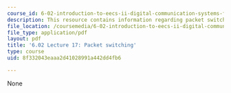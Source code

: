 ```yaml
---
course_id: 6-02-introduction-to-eecs-ii-digital-communication-systems-fall-2012
description: This resource contains information regarding packet switching.
file_location: /coursemedia/6-02-introduction-to-eecs-ii-digital-communication-systems-fall-2012/8f332043eaaa2d41028991a442dd4fb6_MIT6_02F12_lec17.pdf
file_type: application/pdf
layout: pdf
title: '6.02 Lecture 17: Packet switching'
type: course
uid: 8f332043eaaa2d41028991a442dd4fb6

---
```

None